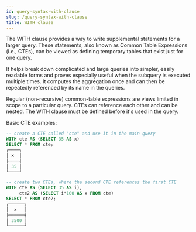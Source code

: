 ```yaml
---
id: query-syntax-with-clause
slug: /query-syntax-with-clause
title: WITH clause
---
```


The WITH clause provides a way to write supplemental statements for a larger query. These statements, also known as Common Table Expressions (i.e., CTEs), can be viewed as defining temporary tables that exist just for one query.

It helps break down complicated and large queries into simpler, easily readable forms and proves especially useful when the subquery is executed multiple times. It computes the aggregation once and can then be repeatedly referenced by its name in the queries.

Regular (non-recursive) common-table expressions are views limited in scope to a particular query. CTEs can reference each other and can be nested. The WITH clause must be defined before it's used in the query.


Basic CTE examples:

```sql
-- create a CTE called "cte" and use it in the main query
WITH cte AS (SELECT 35 AS x)
SELECT * FROM cte;
┌────┐
│ x  │
├────┤
│ 35 │
└────┘
```
```sql
-- create two CTEs, where the second CTE references the first CTE
WITH cte AS (SELECT 35 AS i),
     cte2 AS (SELECT i*100 AS x FROM cte)
SELECT * FROM cte2;
┌──────┐
│  x   │
├──────┤
│ 3500 │
└──────┘
```
